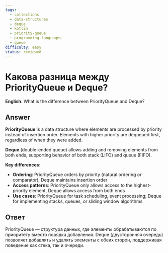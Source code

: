 ```yaml
---
tags:
  - collections
  - data-structures
  - deque
  - kotlin
  - priority-queue
  - programming-languages
  - queue
difficulty: easy
status: reviewed
---
```


# Какова разница между PriorityQueue и Deque?

**English**: What is the difference between PriorityQueue and Deque?

## Answer

**PriorityQueue** is a data structure where elements are processed by priority instead of insertion order. Elements with higher priority are dequeued first, regardless of when they were added.

**Deque** (double-ended queue) allows adding and removing elements from both ends, supporting behavior of both stack (LIFO) and queue (FIFO).

**Key differences:**
- **Ordering**: PriorityQueue orders by priority (natural ordering or comparator), Deque maintains insertion order
- **Access patterns**: PriorityQueue only allows access to the highest-priority element, Deque allows access from both ends
- **Use cases**: PriorityQueue for task scheduling, event processing; Deque for implementing stacks, queues, or sliding window algorithms

## Ответ

PriorityQueue — структура данных, где элементы обрабатываются по приоритету вместо порядка добавления. Deque (двусторонняя очередь) позволяет добавлять и удалять элементы с обеих сторон, поддерживая поведение как стека, так и очереди.

